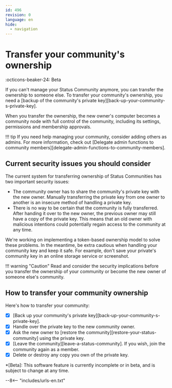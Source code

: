 ```yaml
---
id: 496
revision: 0
language: en
hide:
  - navigation
---
```


# Transfer your community's ownership

:octicons-beaker-24: Beta

If you can't manage your Status Community anymore, you can transfer the ownership to someone else. To transfer your community's ownership, you need a [backup of the community's private key][back-up-your-community-s-private-key].

When you transfer the ownership, the new owner's computer becomes a community node with full control of the community, including its settings, permissions and membership approvals.

!!! tip
    If you need help managing your community, consider adding others as admins. For more information, check out [Delegate admin functions to community members][delegate-admin-functions-to-community-members].

## Current security issues you should consider

The current system for transferring ownership of Status Communities has two important security issues:

- The community owner has to share the community's private key with the new owner. Manually transferring the private key from one owner to another is an insecure method of handling a private key.
- There is no way to be certain that the community is fully transferred. After handing it over to the new owner, the previous owner may still have a copy of the private key. This means that an old owner with malicious intentions could potentially regain access to the community at any time.

We're working on implementing a token-based ownership model to solve these problems. In the meantime, be extra cautious when handling your community key and keep it safe. For example, don't save your private's community key in an online storage service or screenshot.

!!! warning "Caution"
    Read and consider the security implications before you transfer the ownership of your community or become the new owner of someone else's community.

## How to transfer your community ownership

Here's how to transfer your community:

- [x] [Back up your community's private key][back-up-your-community-s-private-key].
- [x] Handle over the private key to the new community owner.
- [x] Ask the new owner to [restore the community][restore-your-status-community] using the private key.
- [x] [Leave the community][leave-a-status-community]. If you wish, join the community again as a member.
- [x] Delete or destroy any copy you own of the private key.

*[Beta]: This software feature is currently incomplete or in beta, and is subject to change at any time.

--8<-- "includes/urls-en.txt"
